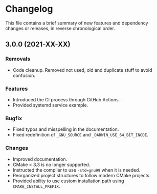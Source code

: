 # Changelog

This file contains a brief summary of new features and dependency changes or
releases, in reverse chronological order.

## 3.0.0 (2021-XX-XX)

### Removals

* Code cleanup. Removed not used, old and duplicate stuff to avoid confusion.

### Features

* Introduced the CI process through GitHub Actions.
* Provided systemd service example.

### Bugfix

* Fixed typos and misspelling in the documentation.
* Fixed redefinition of `_GNU_SOURCE` and `_DARWIN_USE_64_BIT_INODE`.

### Changes

* Improved documentation.
* CMake < 3.3 is no longer supported.
* Instructed the compiler to use `-std=gnu99` when it is needed.
* Reorganized project structures to follow modern CMake projects.
* Provided ability to use custom installation path using `CMAKE_INSTALL_PREFIX`.
